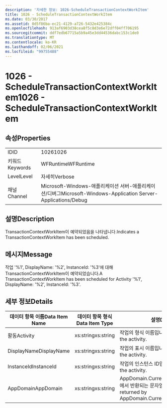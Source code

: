 ```yaml
---
description: '자세한 정보: 1026-ScheduleTransactionContextWorkItem'
title: 1026 - ScheduleTransactionContextWorkItem
ms.date: 03/30/2017
ms.assetid: 0d5f86ba-ec21-4129-a726-5432e425384c
ms.openlocfilehash: 913af6903d38cea8f5c8d3e6e72dff04ff706195
ms.sourcegitcommit: ddf7edb67715a5b9a45e3dd44536dabc153c1de0
ms.translationtype: MT
ms.contentlocale: ko-KR
ms.lasthandoff: 02/06/2021
ms.locfileid: "99755488"
---
```

# <a name="1026---scheduletransactioncontextworkitem"></a><span data-ttu-id="3d3ff-103">1026 - ScheduleTransactionContextWorkItem</span><span class="sxs-lookup"><span data-stu-id="3d3ff-103">1026 - ScheduleTransactionContextWorkItem</span></span>

## <a name="properties"></a><span data-ttu-id="3d3ff-104">속성</span><span class="sxs-lookup"><span data-stu-id="3d3ff-104">Properties</span></span>  
  
|||  
|-|-|  
|<span data-ttu-id="3d3ff-105">ID</span><span class="sxs-lookup"><span data-stu-id="3d3ff-105">ID</span></span>|<span data-ttu-id="3d3ff-106">1026</span><span class="sxs-lookup"><span data-stu-id="3d3ff-106">1026</span></span>|  
|<span data-ttu-id="3d3ff-107">키워드</span><span class="sxs-lookup"><span data-stu-id="3d3ff-107">Keywords</span></span>|<span data-ttu-id="3d3ff-108">WFRuntime</span><span class="sxs-lookup"><span data-stu-id="3d3ff-108">WFRuntime</span></span>|  
|<span data-ttu-id="3d3ff-109">Level</span><span class="sxs-lookup"><span data-stu-id="3d3ff-109">Level</span></span>|<span data-ttu-id="3d3ff-110">자세히</span><span class="sxs-lookup"><span data-stu-id="3d3ff-110">Verbose</span></span>|  
|<span data-ttu-id="3d3ff-111">채널</span><span class="sxs-lookup"><span data-stu-id="3d3ff-111">Channel</span></span>|<span data-ttu-id="3d3ff-112">Microsoft-Windows-애플리케이션 서버-애플리케이션/디버그</span><span class="sxs-lookup"><span data-stu-id="3d3ff-112">Microsoft-Windows-Application Server-Applications/Debug</span></span>|  
  
## <a name="description"></a><span data-ttu-id="3d3ff-113">설명</span><span class="sxs-lookup"><span data-stu-id="3d3ff-113">Description</span></span>  

 <span data-ttu-id="3d3ff-114">TransactionContextWorkItem이 예약되었음을 나타냅니다.</span><span class="sxs-lookup"><span data-stu-id="3d3ff-114">Indicates a TransactionContextWorkItem has been scheduled.</span></span>  
  
## <a name="message"></a><span data-ttu-id="3d3ff-115">메시지</span><span class="sxs-lookup"><span data-stu-id="3d3ff-115">Message</span></span>  

 <span data-ttu-id="3d3ff-116">작업 '%1', DisplayName: '%2', InstanceId: '%3'에 대해 TransactionContextWorkItem이 예약되었습니다.</span><span class="sxs-lookup"><span data-stu-id="3d3ff-116">A TransactionContextWorkItem has been scheduled for Activity '%1', DisplayName: '%2', InstanceId: '%3'.</span></span>  
  
## <a name="details"></a><span data-ttu-id="3d3ff-117">세부 정보</span><span class="sxs-lookup"><span data-stu-id="3d3ff-117">Details</span></span>  
  
|<span data-ttu-id="3d3ff-118">데이터 항목 이름</span><span class="sxs-lookup"><span data-stu-id="3d3ff-118">Data Item Name</span></span>|<span data-ttu-id="3d3ff-119">데이터 항목 형식</span><span class="sxs-lookup"><span data-stu-id="3d3ff-119">Data Item Type</span></span>|<span data-ttu-id="3d3ff-120">설명</span><span class="sxs-lookup"><span data-stu-id="3d3ff-120">Description</span></span>|  
|--------------------|--------------------|-----------------|  
|<span data-ttu-id="3d3ff-121">활동</span><span class="sxs-lookup"><span data-stu-id="3d3ff-121">Activity</span></span>|<span data-ttu-id="3d3ff-122">xs:string</span><span class="sxs-lookup"><span data-stu-id="3d3ff-122">xs:string</span></span>|<span data-ttu-id="3d3ff-123">작업의 형식 이름입니다.</span><span class="sxs-lookup"><span data-stu-id="3d3ff-123">The type name of the activity.</span></span>|  
|<span data-ttu-id="3d3ff-124">DisplayName</span><span class="sxs-lookup"><span data-stu-id="3d3ff-124">DisplayName</span></span>|<span data-ttu-id="3d3ff-125">xs:string</span><span class="sxs-lookup"><span data-stu-id="3d3ff-125">xs:string</span></span>|<span data-ttu-id="3d3ff-126">작업의 표시 이름입니다.</span><span class="sxs-lookup"><span data-stu-id="3d3ff-126">The display name of the activity.</span></span>|  
|<span data-ttu-id="3d3ff-127">InstanceId</span><span class="sxs-lookup"><span data-stu-id="3d3ff-127">InstanceId</span></span>|<span data-ttu-id="3d3ff-128">xs:string</span><span class="sxs-lookup"><span data-stu-id="3d3ff-128">xs:string</span></span>|<span data-ttu-id="3d3ff-129">작업의 인스턴스 ID입니다.</span><span class="sxs-lookup"><span data-stu-id="3d3ff-129">The instance id of the activity.</span></span>|  
|<span data-ttu-id="3d3ff-130">AppDomain</span><span class="sxs-lookup"><span data-stu-id="3d3ff-130">AppDomain</span></span>|<span data-ttu-id="3d3ff-131">xs:string</span><span class="sxs-lookup"><span data-stu-id="3d3ff-131">xs:string</span></span>|<span data-ttu-id="3d3ff-132">AppDomain.CurrentDomain.FriendlyName에서 반환되는 문자열입니다.</span><span class="sxs-lookup"><span data-stu-id="3d3ff-132">The string returned by AppDomain.CurrentDomain.FriendlyName.</span></span>|
